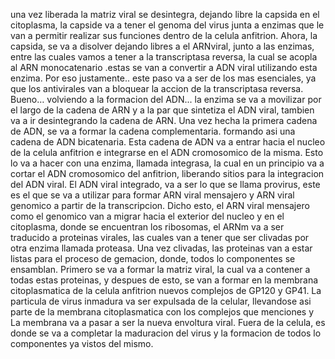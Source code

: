 una vez liberada la matriz viral se desintegra, dejando libre la capsida en el citoplasma, la capside va a tener el genoma del virus  junta a enzimas que le van a permitir realizar sus funciones dentro de la celula anfitrion.
 Ahora, la capsida, se va a disolver dejando libres a el ARNviral, junto a las enzimas, entre las cuales vamos a tener a la transcriptasa reversa, la cual se acopla al ARN monocatenario .estas se van a convertir a ADN viral utilizando esta enzima.
Por eso justamente.. este paso va a ser de los mas esenciales, ya que los antivirales van a bloquear la accion de la transcriptasa reversa.
 Bueno… volviendo a la formacion del ADN... la enzima se va a movilizar por el largo de la cadena de ARN y a la par que sintetiza el ADN viral, tambien va a ir desintegrando la cadena de ARN.
 Una vez hecha la primera cadena de ADN, se va a formar la cadena complementaria. formando asi una cadena de ADN bicatenaria.
 Esta cadena de ADN va a entrar hacia el nucleo de la celula anfitrion e integrarse en el ADN cromosomico de la misma.
 Esto lo va a hacer con una enzima, llamada integrasa, la cual en un principio va a cortar el ADN cromosomico del anfitrion, liberando sitios para la integracion del ADN viral. El ADN viral integrado, va a ser lo que se llama provirus, este es el que se va a utilizar para formar ARN viral mensajero y ARN viral genomico a partir de la transcripcion.
  Dicho esto, el ARN viral mensajero como el genomico van a migrar hacia el exterior del nucleo y en el citoplasma, donde se encuentran los ribosomas, el ARNm va a ser traducido a proteinas virales, las cuales van a tener que ser clivadas por otra enzima llamada proteasa.
 Una vez clivadas, las proteinas van a estar listas para el proceso de gemacion, donde, todos lo componentes se ensamblan. 
 Primero se va a formar la matriz viral, la cual va a contener a todas estas proteinas, y despues de esto, se van a formar en la membrana citoplasmatica de la celula anfitrion nuevos complejos de GP120 y GP41. La particula de virus inmadura va ser expulsada de la celular, llevandose asi parte de la membrana citoplasmatica con los complejos que menciones y La membrana va a pasar a ser la nueva envoltura viral.
 Fuera de la celula, es donde se va a completar la maduracion del virus y la formacion de todos lo componentes ya vistos del mismo.
